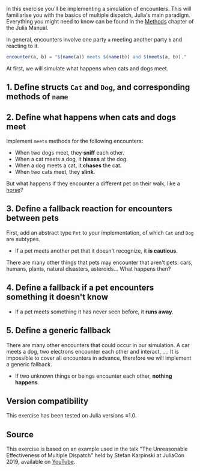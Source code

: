 In this exercise you'll be implementing a simulation of encounters.
This will familiarise you with the basics of multiple dispatch, Julia's main paradigm.
Everything you might need to know can be found in the [Methods](https://docs.julialang.org/en/v1/manual/methods/) chapter of the Julia Manual.

In general, encounters involve one party `a` meeting another party `b` and reacting to it.

```julia
encounter(a, b) = "$(name(a)) meets $(name(b)) and $(meets(a, b))."
```

At first, we will simulate what happens when cats and dogs meet.

## 1. Define structs `Cat` and `Dog`, and corresponding methods of `name`

## 2. Define what happens when cats and dogs meet

Implement `meets` methods for the following encounters:

- When two dogs meet, they **sniff** each other.
- When a cat meets a dog, it **hisses** at the dog.
- When a dog meets a cat, it **chases** the cat.
- When two cats meet, they **slink**.

But what happens if they encounter a different pet on their walk, like a [horse](https://www.dw.com/en/horse-takes-daily-stroll-through-frankfurt-without-owner/a-47833431)?

## 3. Define a fallback reaction for encounters between pets

First, add an abstract type `Pet` to your implementation, of which `Cat` and `Dog` are subtypes.

- If a pet meets another pet that it doesn't recognize, it **is cautious**.

There are many other things that pets may encounter that aren't pets: cars, humans, plants, natural disasters, asteroids… What happens then?

## 4. Define a fallback if a pet encounters something it doesn't know

- If a pet meets something it has never seen before, it **runs away**.

## 5. Define a generic fallback

There are many other encounters that could occur in our simulation.
A car meets a dog, two electrons encounter each other and interact, ….
It is impossible to cover all encounters in advance, therefore we will implement a generic fallback.

- If two unknown things or beings encounter each other, **nothing happens**.

## Version compatibility

This exercise has been tested on Julia versions ≥1.0.

## Source

This exercise is based on an example used in the talk "The Unreasonable Effectiveness of Multiple Dispatch" held by Stefan Karpinski at JuliaCon 2019, available on [YouTube](https://youtu.be/kc9HwsxE1OY?t=422).
